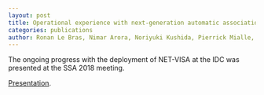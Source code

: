 ```yaml
---
layout: post
title: Operational experience with next-generation automatic association software NET-VISA.
categories: publications
author: Ronan Le Bras, Nimar Arora, Noriyuki Kushida, Pierrick Mialle, and Elena Tomuta
---
```


The ongoing progress with the deployment of NET-VISA at the IDC was presented
at the SSA 2018 meeting.

[Presentation](LeBras_SSA_2018.pdf).

